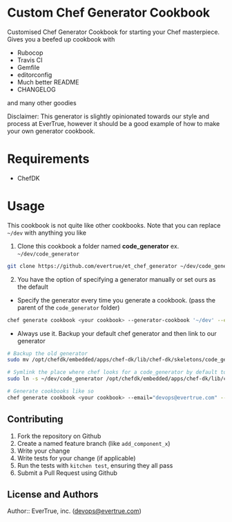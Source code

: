 # Custom Chef Generator Cookbook

Customised Chef Generator Cookbook for starting your Chef masterpiece.  Gives you a beefed up cookbook with

* Rubocop
* Travis CI
* Gemfile
* editorconfig
* Much better README
* CHANGELOG

and many other goodies

Disclaimer: This generator is slightly opinionated towards our style and process at EverTrue, however 
it should be a good example of how to make your own generator cookbook.

# Requirements

* ChefDK

# Usage

This cookbook is not quite like other cookbooks.  Note that you can replace `~/dev` with anything you like

1. Clone this cookbook a folder named **code_generator** ex. `~/dev/code_generator`

  ```bash
  git clone https://github.com/evertrue/et_chef_generator ~/dev/code_generator
  ```
2. You have the option of specifying a generator manually or set ours as the default
  * Specify the generator every time you generate a cookbook. (pass the parent of the `code_generator` folder)
  ```bash
  chef generate cookbook <your cookbook> --generator-cookbook '~/dev' --email="devops@evertrue.com" --copyright "EverTrue, inc."
  ```
  * Always use it. Backup your default chef generator and then link to our generator
  ```bash
  # Backup the old generator
  sudo mv /opt/chefdk/embedded/apps/chef-dk/lib/chef-dk/skeletons/code_generator/ ~/dev/original_code_generator
  
  # Symlink the place where chef looks for a code_generator by default to ours in `~/dev`
  sudo ln -s ~/dev/code_generator /opt/chefdk/embedded/apps/chef-dk/lib/chef-dk/skeletons/code_generator

  # Generate cookbooks like so
  chef generate cookbook <your cookbook> --email="devops@evertrue.com" --copyright "EverTrue, inc." -l apache2
  ```



## Contributing

1. Fork the repository on Github
2. Create a named feature branch (like `add_component_x`)
3. Write your change
4. Write tests for your change (if applicable)
5. Run the tests with `kitchen test`, ensuring they all pass
6. Submit a Pull Request using Github

## License and Authors

Author:: EverTrue, inc. (devops@evertrue.com)
